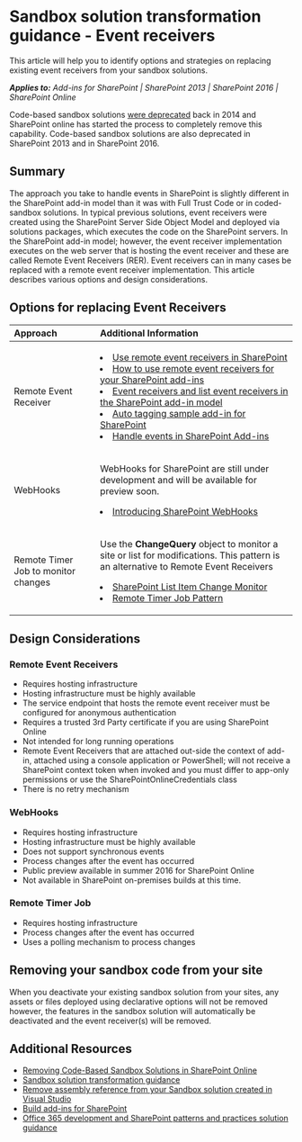# Sandbox solution transformation guidance - Event receivers 
This article will help you to identify options and strategies on replacing existing event receivers from your sandbox solutions.

_**Applies to:** Add-ins for SharePoint | SharePoint 2013 | SharePoint 2016 | SharePoint Online_

Code-based sandbox solutions [were deprecated](https://blogs.msdn.microsoft.com/sharepointdev/2014/01/14/deprecation-of-custom-code-in-sandboxed-solutions/) back in 2014 and SharePoint online has started the process to completely remove this capability. Code-based sandbox solutions are also deprecated in SharePoint 2013 and in SharePoint 2016.

## Summary

The approach you take to handle events in SharePoint is slightly different in the SharePoint add-in model than it was with Full Trust Code or in coded-sandbox solutions. In typical previous solutions, event receivers were created using the SharePoint Server Side Object Model and deployed via solutions packages, which executes the code on the SharePoint servers. In the SharePoint add-in model; however, the event receiver implementation executes on the web server that is hosting the event receiver and these are called Remote Event Receivers (RER). Event receivers can in many cases be replaced with a remote event receiver implementation. This article describes various options and design considerations.


## Options for replacing Event Receivers
<a name="sectionSection2"> </a>

|**Approach**|**Additional Information**|
|:-----|:-----|
|Remote Event Receiver|</p><lu><li>[Use remote event receivers in SharePoint](https://msdn.microsoft.com/en-us/pnp_articles/use-remote-event-receivers-in-sharepoint)</li><li>[How to use remote event receivers for your SharePoint add-ins](https://channel9.msdn.com/blogs/OfficeDevPnP/How-to-use-remote-event-receivers-for-your-SharePoint-add-ins)</li><li>[Event receivers and list event receivers in the SharePoint add-in model](https://msdn.microsoft.com/en-us/pnp_articles/event-receiver-and-list-event-receiver-sharepoint-add-in)</li></lu><li>[Auto tagging sample add-in for SharePoint](https://msdn.microsoft.com/en-us/pnp_articles/autotagging-sample-app-for-sharepoint)</li><li>[Handle events in SharePoint Add-ins](https://msdn.microsoft.com/en-us/library/office/jj220048.aspx)</li></lu></p>|
|WebHooks|<p>WebHooks  for SharePoint are still under development and will be available for preview soon.<lu><li>[Introducing SharePoint WebHooks](http://dev.office.com/blogs/introducing-sharepoint-webhooks)</li></p>
|Remote Timer Job to monitor changes|<p>Use the **ChangeQuery** object to monitor a site or list for modifications. This pattern is an alternative to Remote Event Receivers<lu><li>[SharePoint List Item Change Monitor](https://github.com/OfficeDev/PnP/tree/master/Samples/Core.ListItemChangeMonitor)</li><li>[Remote Timer Job Pattern](https://github.com/OfficeDev/PnP/tree/master/Samples/Core.SimpleTimerJob)</p>|

## Design Considerations
### Remote Event Receivers
- Requires hosting infrastructure
- Hosting infrastructure must be highly available
- The service endpoint that hosts the remote event receiver must be configured for anonymous authentication
- Requires a trusted 3rd Party certificate if you are using SharePoint Online
- Not intended for long running operations 
- Remote Event Receivers that are attached out-side the context of add-in, attached using a console application or PowerShell; will not receive a SharePoint context token when invoked and you must differ to app-only permissions or use the SharePointOnlineCredentials class
- There is no retry mechanism 

### WebHooks
- Requires hosting infrastructure
- Hosting infrastructure must be highly available
- Does not support synchronous events
- Process changes after the event has occurred
- Public preview available in summer 2016 for SharePoint Online
- Not available in SharePoint on-premises builds at this time.

### Remote Timer Job
- Requires hosting infrastructure
- Process changes after the event has occurred
- Uses a polling mechanism to process changes

## Removing your sandbox code from your site
<a name="sectionSection3"></a>
When you deactivate your existing sandbox solution from your sites, any assets or files deployed using declarative options will not be removed however, the features in the sandbox solution will automatically be deactivated and the event receiver(s) will be removed. 

## Additional Resources
<a name="bk_addresources"> </a>
-  [Removing Code-Based Sandbox Solutions in SharePoint Online](http://dev.office.com/blogs/removing-code-based-sandbox-solutions-in-sharepoint-online)
-  [Sandbox solution transformation guidance](https://msdn.microsoft.com/en-us/pnp_articles/sandbox-solution-transformation-guidance)
-  [Remove assembly reference from your Sandbox solution created in Visual Studio](https://support.microsoft.com/en-us/kb/3183084)
-  [Build add-ins for SharePoint](https://msdn.microsoft.com/library/office/fp179930.aspx)
-  [Office 365 development and SharePoint patterns and practices solution guidance](https://msdn.microsoft.com/en-us/pnp_articles/office-365-development-patterns-and-practices-solution-guidance)
